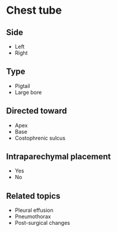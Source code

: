 # Chest tube

## Side

- Left
- Right

## Type

- Pigtail
- Large bore

## Directed toward

- Apex
- Base
- Costophrenic sulcus

## Intraparechymal placement

- Yes
- No

## Related topics

- Pleural effusion
- Pneumothorax
- Post-surgical changes